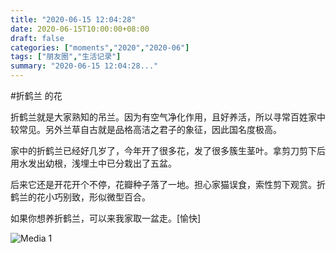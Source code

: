 ```yaml
---
title: "2020-06-15 12:04:28"
date: 2020-06-15T10:00:00+08:00
draft: false
categories: ["moments","2020","2020-06"]
tags: ["朋友圈","生活记录"]
summary: "2020-06-15 12:04:28..."
---
```


#折鹤兰 的花

折鹤兰就是大家熟知的吊兰。因为有空气净化作用，且好养活，所以寻常百姓家中较常见。另外兰草自古就是品格高洁之君子的象征，因此国名度极高。

家中的折鹤兰已经好几岁了，今年开了很多花，发了很多簇生茎叶。拿剪刀剪下后用水发出幼根，浅埋土中已分栽出了五盆。

后来它还是开花开个不停，花瓣种子落了一地。担心家猫误食，索性剪下观赏。折鹤兰的花小巧别致，形似微型百合。

如果你想养折鹤兰，可以来我家取一盆走。[愉快]

![Media 1](/Moments/photos/2020-06-15/202006151204280.jpg)

